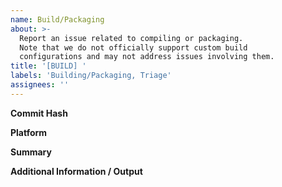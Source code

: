 ```yaml
---
name: Build/Packaging
about: >-
  Report an issue related to compiling or packaging.
  Note that we do not officially support custom build
  configurations and may not address issues involving them.
title: '[BUILD] '
labels: 'Building/Packaging, Triage'
assignees: ''
---
```

<!-- ⚠ Do not delete this issue template! ⚠ -->

**Commit Hash** <!-- 8 character string of letters/numbers in title bar or Help > About dialog (e.g. 3ea173c9) -->


**Platform** <!-- e.g. Windows 10, Ubuntu 20.04 or macOS 10.15 -->


**Summary**


**Additional Information / Output**
